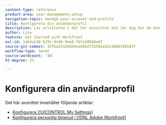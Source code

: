```yaml
---
content-type: reference
product-area: user-management;setup
navigation-topic: manage-your-account-and-profile
title: Konfigurera din användarprofil
description: Läs artiklarna i det här avsnittet och lär dig hur du konfigurerar [!DNL Workfront] användarprofil.
author: Lisa
feature: Get Started with Workfront
exl-id: 1a64a148-529c-4c66-9ee8-fbfa205b0a67
source-git-commit: 35fba253260deea56b2f3350aa32e1860338103f
workflow-type: tm+mt
source-wordcount: '34'
ht-degree: 2%

---
```


# Konfigurera din användarprofil

Det här avsnittet innehåller följande artiklar:

* [Konfigurera [!UICONTROL My Settings]](../../../workfront-basics/manage-your-account-and-profile/configuring-your-user-profile/configure-my-settings.md)
* [Konfigurera personlig timeout i [!DNL Adobe Workfront]](../../../workfront-basics/manage-your-account-and-profile/configuring-your-user-profile/personal-time-overview.md)
